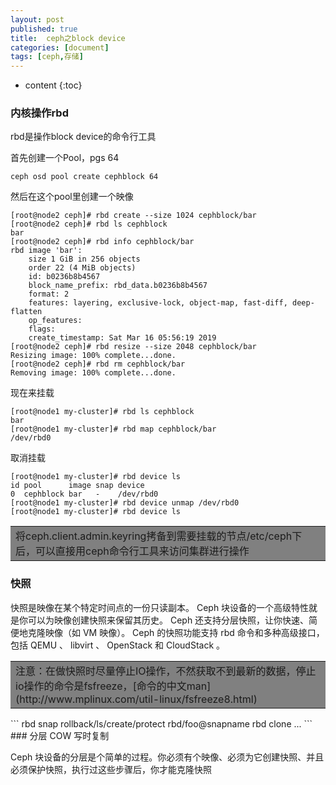 ```yaml
---
layout: post
published: true
title:  ceph之block device
categories: [document]
tags: [ceph,存储]
---
```

* content
{:toc}


### 内核操作rbd

rbd是操作block device的命令行工具

首先创建一个Pool，pgs 64
```
ceph osd pool create cephblock 64
```
然后在这个pool里创建一个映像

```
[root@node2 ceph]# rbd create --size 1024 cephblock/bar
[root@node2 ceph]# rbd ls cephblock
bar
[root@node2 ceph]# rbd info cephblock/bar
rbd image 'bar':
	size 1 GiB in 256 objects
	order 22 (4 MiB objects)
	id: b0236b8b4567
	block_name_prefix: rbd_data.b0236b8b4567
	format: 2
	features: layering, exclusive-lock, object-map, fast-diff, deep-flatten
	op_features:
	flags:
	create_timestamp: Sat Mar 16 05:56:19 2019
[root@node2 ceph]# rbd resize --size 2048 cephblock/bar
Resizing image: 100% complete...done.
[root@node2 ceph]# rbd rm cephblock/bar
Removing image: 100% complete...done.
```

现在来挂载
```
[root@node1 my-cluster]# rbd ls cephblock
bar
[root@node1 my-cluster]# rbd map cephblock/bar
/dev/rbd0
```

取消挂载
```
[root@node1 my-cluster]# rbd device ls
id pool      image snap device
0  cephblock bar   -    /dev/rbd0
[root@node1 my-cluster]# rbd device unmap /dev/rbd0
[root@node1 my-cluster]# rbd device ls
```

<table><tr><td bgcolor=gray>
将ceph.client.admin.keyring拷备到需要挂载的节点/etc/ceph下后，可以直接用ceph命令行工具来访问集群进行操作
</td></tr></table>

### 快照
快照是映像在某个特定时间点的一份只读副本。 Ceph 块设备的一个高级特性就是你可以为映像创建快照来保留其历史。 Ceph 还支持分层快照，让你快速、简便地克隆映像（如 VM 映像）。 Ceph 的快照功能支持 rbd 命令和多种高级接口，包括 QEMU 、 libvirt 、 OpenStack 和 CloudStack 。

<table><tr><td bgcolor=gray>
注意：在做快照时尽量停止IO操作，不然获取不到最新的数据，停止io操作的命令是fsfreeze，[命令的中文man](http://www.mplinux.com/util-linux/fsfreeze8.html)
</td></tr></table>
```
rbd snap rollback/ls/create/protect rbd/foo@snapname
rbd clone ...
```
### 分层
COW 写时复制

Ceph 块设备的分层是个简单的过程。你必须有个映像、必须为它创建快照、并且必须保护快照，执行过这些步骤后，你才能克隆快照
